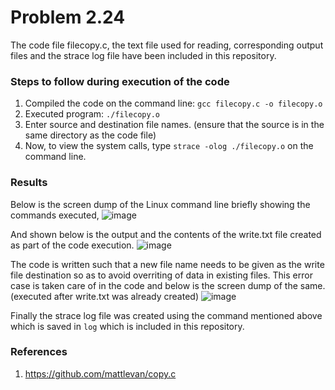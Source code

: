 # Problem 2.24 
The code file filecopy.c, the text file used for reading, corresponding output files and the strace log file have been included in this repository.

### Steps to follow during execution of the code
1. Compiled the code on the command line: `gcc filecopy.c -o filecopy.o`
2. Executed program: `./filecopy.o`
3. Enter source and destination file names. (ensure that the source is in the same directory as the code file)
4. Now, to view the system calls, type `strace -olog ./filecopy.o` on the command line.

### Results
Below is the screen dump of the Linux command line briefly showing the commands executed,
![image](https://user-images.githubusercontent.com/67586625/143709696-a1fb8d01-e7da-4aff-95ed-d7fbb03a993c.png)

And shown below is the output and the contents of the write.txt file created as part of the code execution.
![image](https://user-images.githubusercontent.com/67586625/143712908-336cf13c-5816-4993-8799-0af6036dfa58.png)

The code is written such that a new file name needs to be given as the write file destination so as to avoid overriting of data in existing files. This error case is taken care of in the code and below is the screen dump of the same. (executed after write.txt was already created)
![image](https://user-images.githubusercontent.com/67586625/143715874-ef45c906-cd2d-4dd0-b53c-ded4aa8cc380.png)

Finally the strace log file was created using the command mentioned above which is saved in `log` which is included in this repository.
### References
1. https://github.com/mattlevan/copy.c

